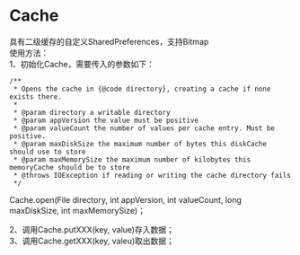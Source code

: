 # Cache
具有二级缓存的自定义SharedPreferences，支持Bitmap    
使用方法：  
1、初始化Cache，需要传入的参数如下：  

    /**
     * Opens the cache in {@code directory}, creating a cache if none exists there.
     *
     * @param directory a writable directory
     * @param appVersion the value must be positive
     * @param valueCount the number of values per cache entry. Must be positive.
     * @param maxDiskSize the maximum number of bytes this diskCache should use to store
     * @param maxMemorySize the maximum number of kilobytes this memoryCache should be to store
     * @throws IOException if reading or writing the cache directory fails
     */
   Cache.open(File directory, int appVersion, int valueCount, long maxDiskSize, int maxMemorySize)；  
  
  2、调用Cache.putXXX(key, value)存入数据；  
  3、调用Cache.getXXX(key, valeu)取出数据；
    
